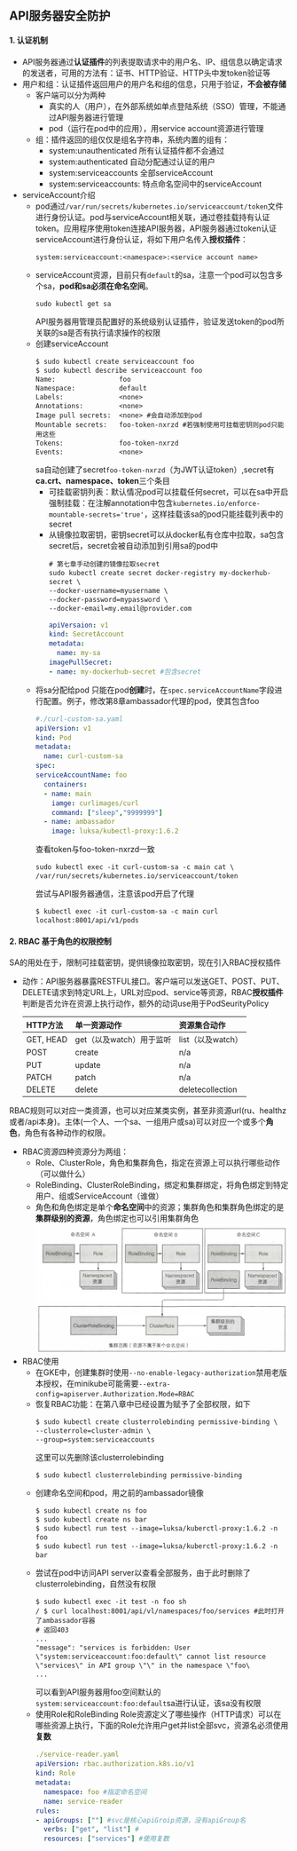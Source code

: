## API服务器安全防护

#### 1. 认证机制
* API服务器通过**认证插件**的列表提取请求中的用户名、IP、组信息以确定请求的发送者，可用的方法有：证书、HTTP验证、HTTP头中发token验证等
* 用户和组：认证插件返回用户的用户名和组的信息，只用于验证，**不会被存储**
  * 客户端可以分为两种
    * 真实的人（用户），在外部系统如单点登陆系统（SSO）管理，不能通过API服务器进行管理
    * pod（运行在pod中的应用），用service account资源进行管理
  * 组：插件返回的组仅仅是组名字符串，系统内置的组有：
    * system:unauthenticated 所有认证插件都不会通过
    * system:authenticated 自动分配通过认证的用户
    * system:serviceaccounts 全部serviceAccount
    * system:serviceaccounts:<namespace> 特点命名空间中的serviceAccount
* serviceAccount介绍
  * pod通过```/var/run/secrets/kubernetes.io/serviceaccount/token```文件进行身份认证。pod与serviceAccount相关联，通过卷挂载持有认证token。应用程序使用token连接API服务器，API服务器通过token认证serviceAccount进行身份认证，将如下用户名传入**授权插件**：
    ```
    system:serviceaccount:<namespace>:<service account name>
    ```
  * serviceAccount资源，目前只有```default```的sa，注意一个pod可以包含多个sa，**pod和sa必须在命名空间**。
    ```
    sudo kubectl get sa
    ```
    API服务器用管理员配置好的系统级别认证插件，验证发送token的pod所关联的sa是否有执行请求操作的权限
  * 创建serviceAccount
    ```shell
    $ sudo kubectl create serviceaccount foo
    $ sudo kubectl describe serviceaccount foo
    Name:                foo
    Namespace:           default
    Labels:              <none>
    Annotations:         <none>
    Image pull secrets:  <none> #会自动添加到pod
    Mountable secrets:   foo-token-nxrzd #若强制使用可挂载密钥则pod只能用这些
    Tokens:              foo-token-nxrzd
    Events:              <none>
    ```
    sa自动创建了secret```foo-token-nxrzd```（为JWT认证token）,secret有**ca.crt、namespace、token**三个条目    
    * 可挂载密钥列表：默认情况pod可以挂载任何secret，可以在sa中开启强制挂载：在注解annotation中包含```kubernetes.io/enforce-mountable-secrets='true'```，这样挂载该sa的pod只能挂载列表中的secret
    * 从镜像拉取密钥，密钥secret可以从docker私有仓库中拉取，sa包含secret后，secret会被自动添加到引用sa的pod中
      ```shell
      # 第七章手动创建的镜像拉取secret
      sudo kubectl create secret docker-registry my-dockerhub-secret \
      --docker-username=myusername \
      --docker-password=mypassword \
      --docker-email=my.email@provider.com
      ```
      ```yaml
      apiVersaion: v1
      kind: SecretAccount
      metadata:
        name: my-sa
      imagePullSecret:
      - name: my-dockerhub-secret #包含secret
      ```
  * 将sa分配给pod
    只能在pod**创建**时，在```spec.serviceAccountName```字段进行配置。例子，修改第8章ambassador代理的pod，使其包含foo
      ```yaml
      #./curl-custom-sa.yaml
      apiVersion: v1
      kind: Pod
      metadata:
        name: curl-custom-sa
      spec:
      serviceAccountName: foo
        containers:
        - name: main
          iamge: curlimages/curl
          command: ["sleep","9999999"]
        - name: ambassador
          image: luksa/kubectl-proxy:1.6.2
      ```
      查看token与foo-token-nxrzd一致
      ```shell
      sudo kubectl exec -it curl-custom-sa -c main cat \
      /var/run/secrets/kubernetes.io/serviceaccount/token
      ```
      尝试与API服务器通信，注意该pod开启了代理
      ```shell
      $ kubectl exec -it curl-custom-sa -c main curl localhost:8001/api/v1/pods
      ```

#### 2. RBAC 基于角色的权限控制
SA的用处在于，限制可挂载密钥，提供镜像拉取密钥，现在引入RBAC授权插件
* 动作：API服务器暴露RESTFUL接口。客户端可以发送GET、POST、PUT、DELETE请求到特定URL上，URL对应pod、service等资源，RBAC**授权插件**判断是否允许在资源上执行动作，额外的动词use用于PodSeurityPolicy

  |HTTP方法|单一资源动作|资源集合动作|
  |---|---|---|
  |GET, HEAD|get（以及watch）用于监听|list（以及watch）|
  |POST|create|n/a|
  |PUT|update|n/a|
  |PATCH|patch|n/a|
  |DELETE|delete|deletecollection|

RBAC规则可以对应一类资源，也可以对应某类实例，甚至非资源url(ru、healthz或者/api本身)。主体(一个人、一个sa、一组用户或sa)可以对应一个或多个**角色**，角色有各种动作的权限。
* RBAC资源四种资源分为两组：
  * Role、ClusterRole，角色和集群角色，指定在资源上可以执行哪些动作（可以做什么）
  * RoleBinding、ClusterRoleBinding，绑定和集群绑定，将角色绑定到特定用户、组或ServiceAccount（谁做）
  * 角色和角色绑定是单个**命名空间**中的资源；集群角色和集群角色绑定的是**集群级别的资源**，角色绑定也可以引用集群角色
  ![](./pictures/rbac-model.png)
* RBAC使用
  * 在GKE中，创建集群时使用```--no-enable-legacy-authorization```禁用老版本授权，在minikube可能需要```--extra-config=apiserver.Authorization.Mode=RBAC```
  * 恢复RBAC功能：在第八章中已经设置为赋予了全部权限，如下
    ```shell
    $ sudo kubectl create clusterrolebinding permissive-binding \
    --clusterrole=cluster-admin \
    --group=system:serviceaccounts
    ```
    这里可以先删除该clusterrolebinding
    ```shell
    $ sudo kubectl clusterrolebinding permissive-binding
    ```
  * 创建命名空间和pod，用之前的ambassador镜像
    ```shell
    $ sudo kubectl create ns foo
    $ sudo kubectl create ns bar
    $ sudo kubectl run test --image=luksa/kuberctl-proxy:1.6.2 -n foo
    $ sudo kubectl run test --image=luksa/kuberctl-proxy:1.6.2 -n bar
    ```
  * 尝试在pod中访问API server以查看全部服务，由于此时删除了clusterrolebinding，自然没有权限
    ```shell
    $ sudo kubectl exec -it test -n foo sh
    / $ curl localhost:8001/api/vl/namespaces/foo/services #此时打开了ambassador容器
    # 返回403
    ...
    "message": "services is forbidden: User \"system:serviceaccount:foo:default\" cannot list resource \"services\" in API group \"\" in the namespace \"foo\
    ...
    ```
    可以看到API服务器用foo空间默认的```system:serviceaccount:foo:default```sa进行认证，该sa没有权限
  * 使用Role和RoleBinding
    Role资源定义了哪些操作（HTTP请求）可以在哪些资源上执行，下面的Role允许用户get并list全部svc，资源名必须使用**复数**
    ```yaml
    ./service-reader.yaml
    apiVersion: rbac.authorization.k8s.io/v1
    kind: Role
    metadata:
      namespace: foo #指定命名空间
      name: service-reader
    rules: 
    - apiGroups: [""] #svc是核心apiGroip资源，没有apiGroup名
      verbs: ["get", "list"] #
      resources: ["services"] #使用复数
    ```